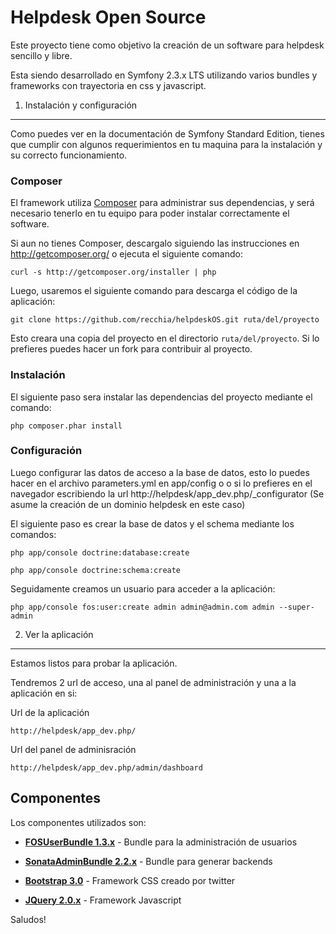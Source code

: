 Helpdesk Open Source
========================

Este proyecto tiene como objetivo la creación de un software para helpdesk 
sencillo y libre.

Esta siendo desarrollado en Symfony 2.3.x LTS utilizando varios bundles y frameworks 
con trayectoria en css y javascript.

1) Instalación y configuración
------------------------------

Como puedes ver en la documentación de Symfony Standard Edition, tienes que 
cumplir con algunos requerimientos en tu maquina para la instalación y su 
correcto funcionamiento.

### Composer

El framework utiliza [Composer][1] para administrar sus dependencias, y será 
necesario tenerlo en tu equipo para poder instalar correctamente el software.

Si aun no tienes Composer, descargalo siguiendo las instrucciones en
http://getcomposer.org/ o ejecuta el siguiente comando:

    curl -s http://getcomposer.org/installer | php

Luego, usaremos el siguiente comando para descarga el código de la aplicación:

    git clone https://github.com/recchia/helpdeskOS.git ruta/del/proyecto

Esto creara una copia del proyecto en el directorio `ruta/del/proyecto`. Si 
lo prefieres puedes hacer un fork para contribuir al proyecto.

### Instalación

El siguiente paso sera instalar las dependencias del proyecto mediante el 
comando:

    php composer.phar install

### Configuración

Luego configurar las datos de acceso a la base de datos, esto lo puedes hacer 
en el archivo parameters.yml en app/config o o si lo prefieres en el navegador 
escribiendo la url http://helpdesk/app_dev.php/_configurator (Se asume la 
creación de un dominio helpdesk en este caso)

El siguiente paso es crear la base de datos y el schema mediante los comandos:

    php app/console doctrine:database:create

    php app/console doctrine:schema:create

Seguidamente creamos un usuario para acceder a la aplicación:

    php app/console fos:user:create admin admin@admin.com admin --super-admin

2) Ver la aplicación
--------------------

Estamos listos para probar la aplicación.

Tendremos 2 url de acceso, una al panel de administración y una a la aplicación 
en si:

Url de la aplicación

    http://helpdesk/app_dev.php/

Url del panel de adminisración

    http://helpdesk/app_dev.php/admin/dashboard

Componentes
-----------

Los componentes utilizados son:

  * [**FOSUserBundle 1.3.x**][2] - Bundle para la administración de usuarios

  * [**SonataAdminBundle 2.2.x**][3] - Bundle para generar backends

  * [**Bootstrap 3.0**][4] - Framework CSS creado por twitter

  * [**JQuery 2.0.x**][5] - Framework Javascript

Saludos!

[1]:  http://getcomposer.org/
[2]:  https://github.com/FriendsOfSymfony/FOSUserBundle
[3]:  https://github.com/sonata-project/SonataAdminBundle
[4]:  http://getbootstrap.com/
[5]:  http://jquery.com/
